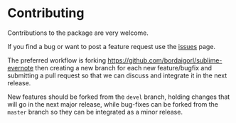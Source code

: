 # Contributing

Contributions to the package are very welcome.

If you find a bug or want to post a feature request use the [issues](https://github.com/bordaigorl/sublime-evernote/issues) page.

The preferred workflow is forking
<https://github.com/bordaigorl/sublime-evernote>
then creating a new branch for each new feature/bugfix and submitting a pull request so that we can discuss and integrate it in the next release.

New features should be forked from the `devel` branch, holding changes that will go in the next major release, while bug-fixes can be forked from the `master` branch so they can be integrated as a minor release.